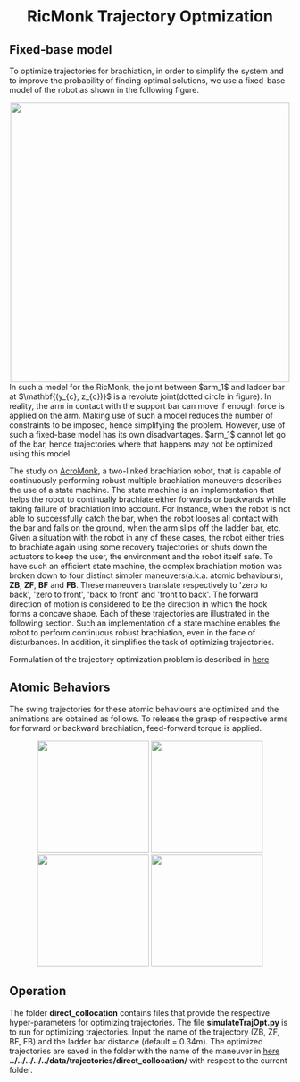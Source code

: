 <div align="center">

# RicMonk Trajectory Optmization
</div>

## Fixed-base model
To optimize trajectories for brachiation, in order to simplify the system and to improve the probability of finding optimal solutions, we use a fixed-base model of the robot as shown in the following figure.
<div align="center">
<img width="500" src="../../../../../../../data/model/ricMonkFullSchematic.png" />
</div>
In such a model for the RicMonk, the joint between $arm_1$ and ladder bar at $\mathbf{(y_{c}, z_{c})}$ is a revolute joint(dotted circle in figure). In reality, the arm in contact with the support bar can move if enough force is applied on the arm. Making use of such a model reduces the number of constraints to be imposed, hence simplifying the problem. However, use of such a fixed-base model has its own disadvantages. $arm_1$ cannot let go of the bar, hence trajectories where that happens may not be optimized using this model.

The study on [AcroMonk](https://arxiv.org/abs/2305.08373), a two-linked brachiation robot, that is capable of continuously performing robust multiple brachiation maneuvers describes the use of a state machine. The state machine is an implementation that helps the robot to continually brachiate either forwards or backwards while taking failure of brachiation into account. For instance, when the robot is not able to successfully catch the bar, when the robot looses all contact with the bar and falls on the ground, when the arm slips off the ladder bar, etc. Given a situation with the robot in any of these cases, the robot either tries to brachiate again using some recovery trajectories or shuts down the actuators to keep the user, the environment and the robot itself safe. To have such an efficient state machine, the complex brachiation motion was broken down to four distinct simpler maneuvers(a.k.a. atomic behaviours), **ZB**, **ZF**, **BF** and **FB**. These maneuvers translate respectively to 'zero to back', 'zero to front', 'back to front' and 'front to back'. The forward direction of motion is  considered to be the direction in which the hook forms a concave shape. Each of these trajectories are illustrated in the following section. Such an implementation of a state machine enables the robot to perform continuous robust brachiation, even in the face of disturbances. In addition, it simplifies the task of optimizing trajectories. 

Formulation of the trajectory optimization problem is described in [here](formulation.md)


## Atomic Behaviors
The swing trajectories for these atomic behaviours are optimized and the animations are obtained as follows. To release the grasp of respective arms for forward or backward brachiation, feed-forward torque is applied.

<!-- <div align="center">
<img width="500" src="../../../../../../../data/model/stateMachine.png" />
</div> -->

<div align="center">
<img width="200" src="../../../../../../../hardware/imagesAndGifs/ZB_ini_gif.gif" >
<img width="200" src="../../../../../../../hardware/imagesAndGifs/ZF_ini_gif.gif" >
<img width="200" src="../../../../../../../hardware/imagesAndGifs/BF_ini_gif.gif" >
<img width="200" src="../../../../../../../hardware/imagesAndGifs/FB_ini_gif.gif" >
</div>

## Operation
The folder **direct_collocation** contains files that provide the respective hyper-parameters for optimizing trajectories. The file **simulateTrajOpt.py** is to run for optimizing trajectories. Input the name of the trajectory (ZB, ZF, BF, FB) and the ladder bar distance (default = 0.34m). The optimized trajectories are saved in the folder with the name of the maneuver in [here](/../../../data/trajectories/direct_collocation/) **../../../../../data/trajectories/direct_collocation/** with respect to the current folder. 